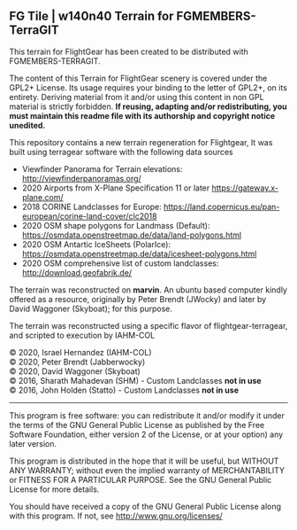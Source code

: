FG Tile |  w140n40 Terrain for FGMEMBERS-TerraGIT
-------------------------------------------------

This terrain for FlightGear has been created to be distributed with FGMEMBERS-TERRAGIT. 

The content of this Terrain for FlightGear scenery is covered under the GPL2+ License. Its usage requires
your binding to the letter of GPL2+, on its entirety. Deriving material from it and/or using this content
in non GPL material is strictly forbidden. __If reusing, adapting and/or redistributing, you
must maintain this readme file with its authorship and copyright notice unedited.__

This repository contains a new terrain regeneration for Flightgear,
It was built using terragear software with the following data sources

* Viewfinder Panorama for Terrain elevations: http://viewfinderpanoramas.org/
* 2020 Airports from X-Plane Specification 11 or later https://gateway.x-plane.com/
* 2018 CORINE Landclasses for Europe: https://land.copernicus.eu/pan-european/corine-land-cover/clc2018
* 2020 OSM shape polygons for Landmass (Default): https://osmdata.openstreetmap.de/data/land-polygons.html
* 2020 OSM Antartic IceSheets (PolarIce): https://osmdata.openstreetmap.de/data/icesheet-polygons.html
* 2020 OSM comprehensive list of custom landclasses: http://download.geofabrik.de/

The terrain was reconstructed on __marvin__. An ubuntu based computer kindly offered as a resource, originally by
Peter Brendt (JWocky) and later by David Waggoner (Skyboat); for this purpose.

The terrain was reconstructed using a specific flavor of flightgear-terragear, and scripted to execution by IAHM-COL

:copyright: 2020, Israel Hernandez (IAHM-COL) <br>
:copyright: 2020, Peter Brendt (Jabberwocky)  <br>
:copyright: 2020, David Waggoner (Skyboat)  <br>
:copyright: 2016, Sharath Mahadevan (SHM) - Custom Landclasses __not in use__<br>
:copyright: 2016, John Holden (Statto) - Custom Landclasses __not in use__<br>

****

This program is free software: you can redistribute it and/or modify
it under the terms of the GNU General Public License as published by
the Free Software Foundation, either version 2 of the License, or
at your option) any later version.

This program is distributed in the hope that it will be useful,
but WITHOUT ANY WARRANTY; without even the implied warranty of
MERCHANTABILITY or FITNESS FOR A PARTICULAR PURPOSE.  See the
GNU General Public License for more details.

You should have received a copy of the GNU General Public License
along with this program.  If not, see <http://www.gnu.org/licenses/>
